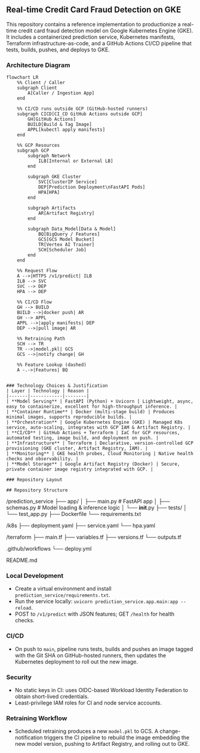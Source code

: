 ## Real-time Credit Card Fraud Detection on GKE

This repository contains a reference implementation to productionize a real-time credit card fraud detection model on Google Kubernetes Engine (GKE). It includes a containerized prediction service, Kubernetes manifests, Terraform infrastructure-as-code, and a GitHub Actions CI/CD pipeline that tests, builds, pushes, and deploys to GKE.

### Architecture Diagram

```mermaid
flowchart LR
    %% Client / Caller
    subgraph Client
        A[Caller / Ingestion App]
    end

    %% CI/CD runs outside GCP (GitHub-hosted runners)
    subgraph CICD[CI_CD GitHub Actions outside GCP]
        GH[GitHub Actions]
        BUILD[Build & Tag Image]
        APPL[kubectl apply manifests]
    end

    %% GCP Resources
    subgraph GCP
        subgraph Network
            ILB[Internal or External LB]
        end

        subgraph GKE Cluster
            SVC[ClusterIP Service]
            DEP[Prediction Deployment\nFastAPI Pods]
            HPA[HPA]
        end

        subgraph Artifacts
            AR[Artifact Registry]
        end

        subgraph Data_Model[Data & Model]
            BQ[BigQuery / Features]
            GCS[GCS Model Bucket]
            TR[Vertex AI Trainer]
            SCH[Scheduler Job]
        end
    end

    %% Request Flow
    A -->|HTTPS /v1/predict| ILB
    ILB --> SVC
    SVC --> DEP
    HPA --> DEP

    %% CI/CD Flow
    GH --> BUILD
    BUILD -->|docker push| AR
    GH --> APPL
    APPL -->|apply manifests| DEP
    DEP -->|pull image| AR

    %% Retraining Path
    SCH --> TR
    TR -->|model.pkl| GCS
    GCS -->|notify change| GH

    %% Feature Lookup (dashed)
    A -.->|Features| BQ
```
```

### Technology Choices & Justification
| Layer | Technology | Reason |
|-------|------------|--------|
| **Model Serving** | FastAPI (Python) + Uvicorn | Lightweight, async, easy to containerize, excellent for high‑throughput inference. |
| **Container Runtime** | Docker (multi‑stage build) | Produces minimal images, supports reproducible builds. |
| **Orchestration** | Google Kubernetes Engine (GKE) | Managed K8s service, auto‑scaling, integrates with GCP IAM & Artifact Registry. |
| **CI/CD** | GitHub Actions + Terraform | IaC for GCP resources, automated testing, image build, and deployment on push. |
| **Infrastructure** | Terraform | Declarative, version‑controlled GCP provisioning (GKE cluster, Artifact Registry, IAM). |
| **Monitoring** | GKE health probes, Cloud Monitoring | Native health checks and observability. |
| **Model Storage** | Google Artifact Registry (Docker) | Secure, private container image registry integrated with GCP. |

### Repository Layout

## Repository Structure
```
/prediction_service
    ├── app/
    │   ├── main.py          # FastAPI app
    │   ├── schemas.py        # Model loading & inference logic
    │   └── __init__.py
    ├── tests/
    │   └── test_app.py
    ├── Dockerfile
    └── requirements.txt

/k8s
    ├── deployment.yaml
    ├── service.yaml
    └── hpa.yaml
      
/terraform
    ├── main.tf
    ├── variables.tf
    ├── versions.tf
    └── outputs.tf

.github/workflows
    └── deploy.yml

README.md

### Local Development

- Create a virtual environment and install `prediction_service/requirements.txt`.
- Run the service locally: `uvicorn prediction_service.app.main:app --reload`.
- POST to `/v1/predict` with JSON features; GET `/health` for health checks.

### CI/CD

- On push to `main`, pipeline runs tests, builds and pushes an image tagged with the Git SHA on GitHub-hosted runners, then updates the Kubernetes deployment to roll out the new image.

### Security

- No static keys in CI: uses OIDC-based Workload Identity Federation to obtain short-lived credentials.
- Least-privilege IAM roles for CI and node service accounts.

### Retraining Workflow

- Scheduled retraining produces a new `model.pkl` to GCS. A change-notification triggers the CI pipeline to rebuild the image embedding the new model version, pushing to Artifact Registry, and rolling out to GKE.
